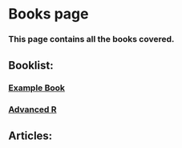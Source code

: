 # Books page

### This page contains all the books covered.

## Booklist:
### [Example Book](/books/example_book/)
### [Advanced R](/books/advanced_r/)

## Articles:
